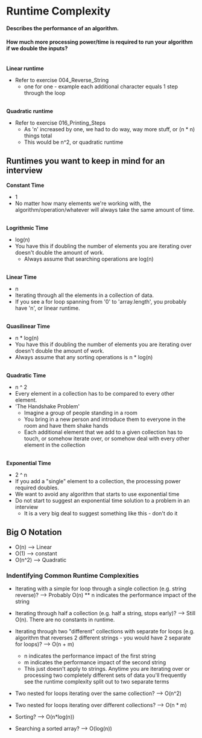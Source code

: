 # Runtime Complexity

####  Describes the performance of an algorithm.
#### How much more processing power/time is required to run your algorithm if we double the inputs?

\
**Linear runtime**
* Refer to exercise 004_Reverse_String
  * one for one - example each additional character equals 1 step through the loop

\
**Quadratic runtime**
* Refer to exercise 016_Printing_Steps
  * As 'n' increased by one, we had to do way, way more stuff, or (n * n) things total
  * This would be n^2, or quadratic runtime

## Runtimes you want to keep in mind for an interview

**Constant Time**
* 1
* No matter how many elements we're working with, the algorithm/operation/whatever will always take the same amount of time.

\
**Logrithmic Time**
* log(n)
* You have this if doubling the number of elements you are iterating over doesn't double the amount of work.
  * Always assume that searching operations are log(n)

\
**Linear Time**
* n
* Iterating through all the elements in a collection of data.
* If you see a for loop spanning from '0' to 'array.length', you probably have 'n', or linear runtime.

\
**Quasilinear Time**
* n * log(n)
* You have this if doubling the number of elements you are iterating over doesn't double the amount of work.
* Always assume that any sorting operations is n * log(n)

\
**Quadratic Time**
* n ^ 2
* Every element in a collection has to be compared to every other element.
* 'The Handshake Problem'
  * Imagine a group of people standing in a room
  * You bring in a new person and introduce them to everyone in the room and have them shake hands
  * Each additional element that we add to a given collection has to touch, or somehow iterate over, or somehow deal with every other element in the collection

\
**Exponential Time**
* 2 ^ n
* If you add a "single" element to a collection, the processing power required doubles.
* We want to avoid any algorithm that starts to use exponential time
* Do not start to suggest an exponential time solution to a problem in an interview
  * It is a very big deal to suggest something like this - don't do it

## Big O Notation

* O(n) --> Linear
* O(1) --> constant
* O(n^2) --> Quadratic

### Indentifying Common Runtime Complexities

* Iterating with a simple for loop through a single collection (e.g. string reverse)? --> Probably O(n)
  ** n indicates the performance impact of the string 

* Iterating through half a collection (e.g. half a string, stops early)? --> Still O(n). There are no constants in runtime.

* Iterating through two "different" collections with separate for loops (e.g. algorithm that reverses 2 different strings - you would have 2 separate for loops)? --> O(n + m)
  * n indicates the performance impact of the first string
  * m indicates the performance impact of the second string
  * This just doesn't apply to strings. Anytime you are iterating over or processing two completely different sets of data you'll frequently see the runtime complexity split out to two separate terms

* Two nested for loops iterating over the same collection? --> O(n^2)

* Two nested for loops iterating over different collections? --> O(n * m)

* Sorting? --> O(n*log(n))

* Searching a sorted array? --> O(log(n))